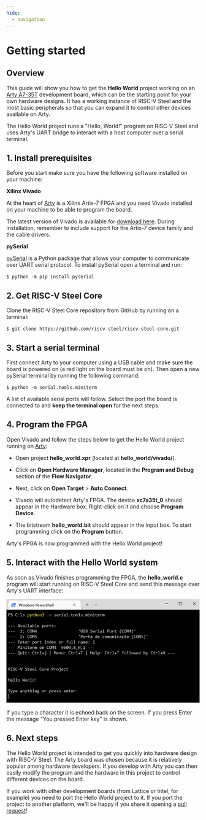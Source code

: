 ```yaml
---
hide:
  - navigation
---
```


# Getting started

## Overview

This guide will show you how to get the **Hello World** project working on an [Arty A7-35T](https://digilent.com/shop/arty-a7-artix-7-fpga-development-board/) development board, which can be the starting point for your own hardware designs. It has a working instance of RISC-V Steel and the most basic peripherals so that you can expand it to control other devices available on Arty.

The Hello World project runs a "Hello, World!" program on RISC-V Steel and uses Arty's UART bridge to interact with a host computer over a serial terminal.

## 1. Install prerequisites

Before you start make sure you have the following software installed on your machine:

**Xilinx Vivado**

At the heart of [Arty](https://digilent.com/shop/arty-a7-artix-7-fpga-development-board/) is a Xilinx Artix-7 FPGA and you need Vivado installed on your machine to be able to program the board.

The latest version of Vivado is available for [download here](https://www.xilinx.com/support/download.html). During installation, remember to include support for the Artix-7 device family and the cable drivers.

**pySerial**

[pySerial](https://pyserial.readthedocs.io/en/latest/index.html) is a Python package that allows your computer to communicate over UART serial protocol. To install pySerial open a terminal and run:

```
$ python -m pip install pyserial
```

## 2. Get RISC-V Steel Core

Clone the RISC-V Steel Core repository from GitHub by running on a terminal:

```
$ git clone https://github.com/riscv-steel/riscv-steel-core.git
```

## 3. Start a serial terminal

First connect Arty to your computer using a USB cable and make sure the board is powered on (a red light on the board must be on). Then open a new pySerial terminal by running the following command:

```
$ python -m serial.tools.miniterm
```

A list of available serial ports will follow. Select the port the board is connected to and **keep the terminal open** for the next steps.

## 4. Program the FPGA

Open Vivado and follow the steps below to get the Hello World project running on [Arty](https://digilent.com/shop/arty-a7-artix-7-fpga-development-board/):

- Open project **hello_world.xpr** (located at **hello_world/vivado/**).

- Click on **Open Hardware Manager**, located in the **Program and Debug** section of the **Flow Navigator**.

- Next, click on **Open Target** > **Auto Connect**.

- Vivado will autodetect Arty's FPGA. The device **xc7a35t_0** should appear in the Hardware box. Right-click on it and choose **Program Device**.

- The bitstream **hello_world.bit** should appear in the input box. To start programming click on the **Program** button.

Arty's FPGA is now programmed with the Hello World project!

## 5. Interact with the Hello World system

As soon as Vivado finishes programming the FPGA, the **hello_world.c** program will start running on RISC-V Steel Core and send this message over Arty's UART interface:

![pyserial-hello](images/getting-started/pyserial-0.png)

If you type a character it is echoed back on the screen. If you press Enter the message "You pressed Enter key" is shown.

## 6. Next steps

The Hello World project is intended to get you quickly into hardware design with RISC-V Steel. The Arty board was chosen because it is relatively popular among hardware developers. If you develop with Arty you can then easily modify the program and the hardware in this project to control different devices on the board.

If you work with other development boards (from Lattice or Intel, for example) you need to port the Hello World project to it. If you port the project to another platform, we'll be happy if you share it opening a [pull request](https://github.com/riscv-steel/riscv-steel-core/pulls)!



</br>

